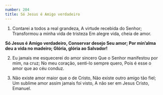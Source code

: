 ```yaml
---
number: 204
title: Só Jesus é Amigo verdadeiro
---
```


1. Contarei a todos a real grandeza,
  A virtude recebida do Senhor;
  Transformou a minha vida de tristeza
  Em alegre vida, cheia de amor.

  __Só Jesus é Amigo verdadeiro,
  Conservar desejo Seu amor;
  Por min’alma deu a vida no madeiro;
  Glória, glória ao Salvador!__

2. Eu jamais me esquecerei do amor sincero
  Que o Senhor manifestou por mim, na cruz;
  No meu coração, senti-lo sempre quero,
  Pois é esse o amor que ao céu conduz.

3. Não existe amor maior que o de Cristo,
  Não existe outro amigo tão fiel;
  Um sublime amor assim jamais foi visto,
  A não ser em Jesus Cristo, Emanuel.
